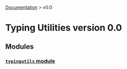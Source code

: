 [Documentation](/docs/documentation.md) > v0.0

# Typing Utilities version 0.0

## Modules

### [`typingutils` module](typingutils/module.md)
